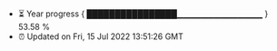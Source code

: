 - ⏳ Year progress { ████████████████▁▁▁▁▁▁▁▁▁▁▁▁▁▁ } 53.58 %
- ⏰ Updated on Fri, 15 Jul 2022 13:51:26 GMT


